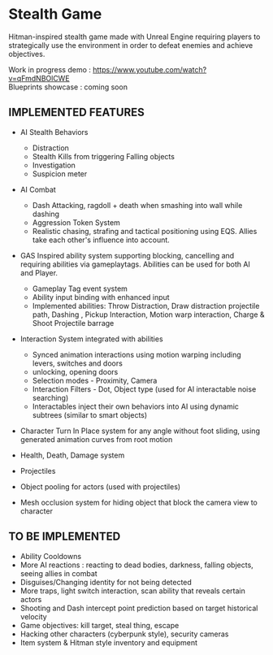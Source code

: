 # Stealth Game 
Hitman-inspired stealth game made with Unreal Engine requiring players to strategically use the environment in order to defeat enemies and achieve objectives.

Work in progress demo : https://www.youtube.com/watch?v=qFmdNBOlCWE   
Blueprints showcase : coming soon

## IMPLEMENTED FEATURES

- AI Stealth Behaviors
  - Distraction
  - Stealth Kills from triggering Falling objects
  - Investigation
  - Suspicion meter
 
- AI Combat
  - Dash Attacking, ragdoll + death when smashing into wall while dashing
  - Aggression Token System
  - Realistic chasing, strafing and tactical positioning using EQS. Allies take each other's influence into account.

- GAS Inspired ability system supporting blocking, cancelling and requiring abilities via gameplaytags. Abilities can be used for both AI and Player.
  - Gameplay Tag event system
  - Ability input binding with enhanced input
  - Implemented abilities: Throw Distraction, Draw distraction projectile path, Dashing , Pickup Interaction, Motion warp interaction, Charge & Shoot Projectile barrage
 
- Interaction System integrated with abilities
  - Synced animation interactions using motion warping including levers, switches and doors
  - unlocking, opening doors
  - Selection modes - Proximity, Camera
  - Interaction Filters - Dot, Object type (used for AI interactable noise searching)
  - Interactables inject their own behaviors into AI using dynamic subtrees (similar to smart objects)

- Character Turn In Place system for any angle without foot sliding, using generated animation curves from root motion
- Health, Death, Damage system
- Projectiles
- Object pooling for actors (used with projectiles)
- Mesh occlusion system for hiding object that block the camera view to character

## TO BE IMPLEMENTED

- Ability Cooldowns
- More AI reactions : reacting to dead bodies, darkness, falling objects, seeing allies in combat
- Disguises/Changing identity for not being detected
- More traps, light switch interaction, scan ability that reveals certain actors
- Shooting and Dash intercept point prediction based on target historical velocity
- Game objectives: kill target, steal thing, escape
- Hacking other characters (cyberpunk style), security cameras
- Item system & Hitman style inventory and equipment

